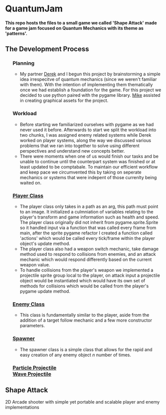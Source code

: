 # QuantumJam
<h4> This repo hosts the files to a small game we called 'Shape Attack' made for a game jam focused on Quantum Mechanics with its theme as 'patterns'. </h4>

<div>
  <h2>The Development Process</h2>
  <ul>
    <h3>Planning</h3>
    <ul>
      <li>
        My partner <a href="https://github.com/the20thtry">Derek</a> and I begun this project by brainstorming a simple idea irrespecitve of quantum mechanics 
        (since we weren't familiar with them). With the intention of implementing them thematically once we had establish a foundation for the game. 
        For this project we decided to use python paired with the pygame library. <a href="https://github.com/M-i-K-e-G">Mike</a> assisted in creating 
        graphical assets for the project. 
      </li>
    </ul>
    <h3>Workload</h3>
    <ul>
      <li>
        Before starting we familiarized ourselves with pygame as we had never used it before. Afterwards to start we split the workload
        into two chunks, I was assigned enemy related systems while Derek worked on player systems, along the way we discussed various problems
        that we ran into together to solve using different perspectives and understand new concepts better.
      </li>
      <li>
        There were moments when one of us would finish our tasks and be unable to continue until the counterpart system was finished or at least
        updated to be comptabale. To maintain our efficient workflow and keep pace we circumvented this by taking on seperate mechanics or systems
        that were indepent of those currenlty being waited on. 
      </li>
    </ul>
    <h3><a href="https://github.com/Alex-z01/QuantumJam/blob/main/player.py">Player Class</a></h3>
    <ul>
      <li>
        The player class only takes in a path as an arg, this path must point to an image. It initialized a culmniation
        of variables relating to the player's transform and game information such as health and speed. The player class originally did not inherit
        from pygame.sprite.Sprite so it handled input via a function that was called every frame from main, after the sprite pygame refactor I created
        a function called 'actions' which would be called every tick/frame within the player object's update method.
      </li>
      <li>
        The player class also had a weapon switch mechanic, take damage method used to respond to collisions from enemies, and an attack mechanic
        which would respond differently based on the current weapon value. 
      </li>
      <li>
        To handle collisions from the player's weapon we implemented a projectile sprite group local to the player, on attack input a projectile object
        would be instantiated which would have its own set of methods for collisions which would be called from the player's pygame update method.
      </li>
    </ul>   
    <h3><a href="https://github.com/Alex-z01/QuantumJam/blob/main/enemy.py">Enemy Class</a></h3>
    <ul>
      <li>
        This class is fundamentally similar to the player, aside from the addition of a target follow mechanic and a few more constructor parameters. 
      </li>
    </ul>
    <h3><a href="https://github.com/Alex-z01/QuantumJam/blob/main/enemyspawner.py">Spawner</a></h3>
    <ul>
      <li>
        The spawner class is a simple class that allows for the rapid and easy creation of any enemy object <i>n</i> number of times.
      </li>
    </ul>
    <h3>
      <a href="https://github.com/Alex-z01/QuantumJam/blob/main/particle.py">Particle Projectile</a>
      <br>
      <a href="https://github.com/Alex-z01/QuantumJam/blob/main/waveProj.py">Wave Projectile</a>
    </h3>
  </ul> 
</div>  

<h2>Shape Attack</h2>
<p> 2D Arcade shooter with simple yet portable and scalable player and enemy implementations </p>
